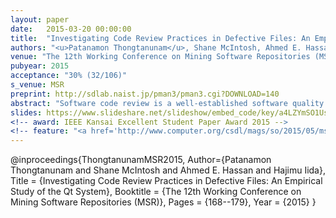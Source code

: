 ```yaml
---
layout: paper
date:   2015-03-20 00:00:00
title:  "Investigating Code Review Practices in Defective Files: An Empirical Study of the Qt System"
authors: "<u>Patanamon Thongtanunam</u>, Shane McIntosh, Ahmed E. Hassan, Hajimu Iida"
venue: "The 12th Working Conference on Mining Software Repositories (MSR2015)"
pubyear: 2015
acceptance: "30% (32/106)"
s_venue: MSR
preprint: http://sdlab.naist.jp/pman3/pman3.cgi?DOWNLOAD=140
abstract: "Software code review is a well-established software quality practice. Recently, Modern Code Review (MCR) has been widely adopted in both open source and industrial projects. To evaluate the impact that characteristics of MCR practices have on software quality, this paper comparatively studies MCR practices in defective and clean source code files. We investigate defective files along two perspectives: 1) files that will eventually have defects (i.e., future-defective files) and 2) files that have historically been defective (i.e., risky files). Through an empirical study of 11,736 reviews of changes to 24,486 files from the Qt open source system, we find that both future-defective files and risky files tend to be reviewed less rigorously than their clean counterparts. We also find that the concerns addressed during the code reviews of both defective and clean files tend to enhance evolvability, i.e., ease future maintenance (like documentation), rather than focus on functional issues (like incorrect program logic). Our findings suggest that although functionality concerns are rarely addressed during code review, the rigor of the reviewing process that is applied to a source code file throughout a development cycle shares a link with its defect proneness."
slides: https://www.slideshare.net/slideshow/embed_code/key/a4LZYmSO1UsqRo
<!-- award: IEEE Kansai Excellent Student Paper Award 2015 -->
<!-- feature: "<a href='http://www.computer.org/csdl/mags/so/2015/05/mso2015050027.html'> Featured in IEEE software </a>" -->
---
```

@inproceedings{ThongtanunamMSR2015,
	Author={Patanamon Thongtanunam and Shane McIntosh and Ahmed E. Hassan and Hajimu Iida},
	Title = {Investigating Code Review Practices in Defective Files: An Empirical Study of the Qt System},
	Booktitle = {The 12th Working Conference on Mining Software Repositories (MSR)},
	Pages = {168--179},
	Year = {2015}
}